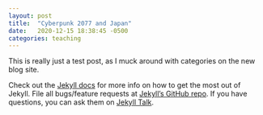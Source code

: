 ```yaml
---
layout: post
title:  "Cyberpunk 2077 and Japan"
date:   2020-12-15 18:38:45 -0500
categories: teaching
---
```

This is really just a test post, as I muck around with categories on the new blog site.

Check out the [Jekyll docs][jekyll-docs] for more info on how to get the most out of Jekyll. File all bugs/feature requests at [Jekyll’s GitHub repo][jekyll-gh]. If you have questions, you can ask them on [Jekyll Talk][jekyll-talk].

[jekyll-docs]: https://jekyllrb.com/docs/home
[jekyll-gh]:   https://github.com/jekyll/jekyll
[jekyll-talk]: https://talk.jekyllrb.com/
